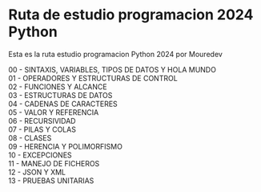 # Ruta de estudio programacion 2024 Python

Esta es la ruta estudio programacion Python 2024 por Mouredev

00 - SINTAXIS, VARIABLES, TIPOS DE DATOS Y HOLA MUNDO  
01 - OPERADORES Y ESTRUCTURAS DE CONTROL  
02 - FUNCIONES Y ALCANCE  
03 - ESTRUCTURAS DE DATOS  
04 - CADENAS DE CARACTERES  
05 - VALOR Y REFERENCIA  
06 - RECURSIVIDAD  
07 - PILAS Y COLAS  
08 - CLASES  
09 - HERENCIA Y POLIMORFISMO  
10 - EXCEPCIONES  
11 - MANEJO DE FICHEROS  
12 - JSON Y XML  
13 - PRUEBAS UNITARIAS  
